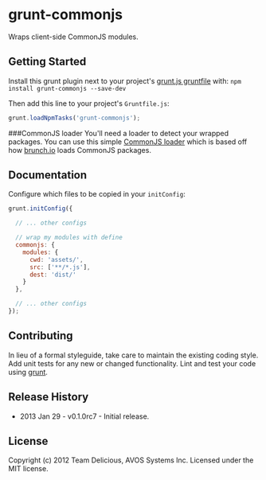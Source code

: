 # grunt-commonjs

Wraps client-side CommonJS modules.

## Getting Started
Install this grunt plugin next to your project's [grunt.js gruntfile][getting_started] with: ``npm install grunt-commonjs --save-dev``

Then add this line to your project's ``Gruntfile.js``:

```javascript
grunt.loadNpmTasks('grunt-commonjs');
```

###CommonJS loader
You'll need a loader to detect your wrapped packages. You can use this simple [CommonJS loader](https://github.com/chrisabrams/commonjs) which is based off how [brunch.io](http://brunch.io) loads CommonJS packages.

[grunt]: https://github.com/cowboy/grunt
[getting_started]: https://github.com/cowboy/grunt/blob/master/docs/getting_started.md

## Documentation
Configure which files to be copied in your `initConfig`:

```javascript
grunt.initConfig({

  // ... other configs

  // wrap my modules with define
  commonjs: {
    modules: {
      cwd: 'assets/',
      src: ['**/*.js'],
      dest: 'dist/'
    }
  },

  // ... other configs
});
```

## Contributing
In lieu of a formal styleguide, take care to maintain the existing coding style. Add unit tests for any new or changed functionality. Lint and test your code using [grunt][grunt].

## Release History
* 2013 Jan 29 - v0.1.0rc7 - Initial release.

## License
Copyright (c) 2012 Team Delicious, AVOS Systems Inc.
Licensed under the MIT license.
